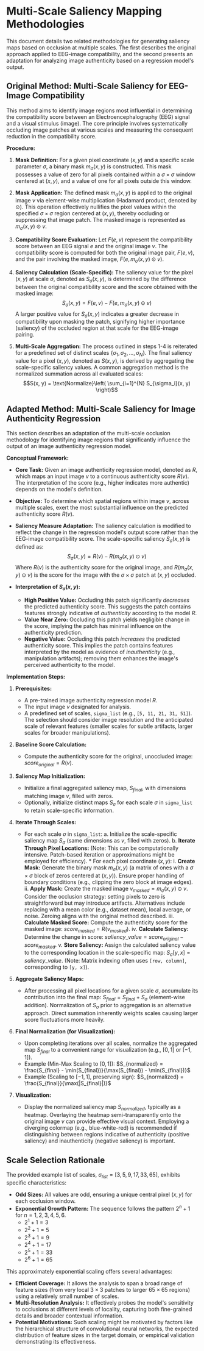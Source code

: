 # Multi-Scale Saliency Mapping Methodologies

This document details two related methodologies for generating saliency maps based on occlusion at multiple scales. The first describes the original approach applied to EEG-image compatibility, and the second presents an adaptation for analyzing image authenticity based on a regression model's output.

## Original Method: Multi-Scale Saliency for EEG-Image Compatibility

This method aims to identify image regions most influential in determining the compatibility score between an Electroencephalography (EEG) signal and a visual stimulus (image). The core principle involves systematically occluding image patches at various scales and measuring the consequent reduction in the compatibility score.

**Procedure:**

1.  **Mask Definition:** For a given pixel coordinate $(x, y)$ and a specific scale parameter $\sigma$, a binary mask $m_{\sigma}(x, y)$ is constructed. This mask possesses a value of zero for all pixels contained within a $\sigma \times \sigma$ window centered at $(x, y)$, and a value of one for all pixels outside this window.

2.  **Mask Application:** The defined mask $m_{\sigma}(x, y)$ is applied to the original image $v$ via element-wise multiplication (Hadamard product, denoted by $\odot$). This operation effectively nullifies the pixel values within the specified $\sigma \times \sigma$ region centered at $(x, y)$, thereby occluding or suppressing that image patch. The masked image is represented as $m_{\sigma}(x, y) \odot v$.

3.  **Compatibility Score Evaluation:** Let $F(e, v)$ represent the compatibility score between an EEG signal $e$ and the original image $v$. The compatibility score is computed for both the original image pair, $F(e, v)$, and the pair involving the masked image, $F(e, m_{\sigma}(x, y) \odot v)$.

4.  **Saliency Calculation (Scale-Specific):** The saliency value for the pixel $(x, y)$ at scale $\sigma$, denoted as $S_{\sigma}(x, y)$, is determined by the difference between the original compatibility score and the score obtained with the masked image:
    $$S_{\sigma}(x, y) = F(e, v) - F(e, m_{\sigma}(x, y) \odot v)$$
    A larger positive value for $S_{\sigma}(x, y)$ indicates a greater decrease in compatibility upon masking the patch, signifying higher importance (saliency) of the occluded region at that scale for the EEG-image pairing.

5.  **Multi-Scale Aggregation:** The process outlined in steps 1-4 is reiterated for a predefined set of distinct scales $\{\sigma_1, \sigma_2, ..., \sigma_N\}$. The final saliency value for a pixel $(x, y)$, denoted as $S(x, y)$, is derived by aggregating the scale-specific saliency values. A common aggregation method is the normalized summation across all evaluated scales:
    $$S(x, y) = \text{Normalize}\left( \sum_{i=1}^{N} S_{\sigma_i}(x, y) \right)$$

## Adapted Method: Multi-Scale Saliency for Image Authenticity Regression

This section describes an adaptation of the multi-scale occlusion methodology for identifying image regions that significantly influence the output of an image authenticity regression model.

**Conceptual Framework:**

* **Core Task:** Given an image authenticity regression model, denoted as $R$, which maps an input image $v$ to a continuous authenticity score $R(v)$. The interpretation of the score (e.g., higher indicates more authentic) depends on the model's definition.
* **Objective:** To determine which spatial regions within image $v$, across multiple scales, exert the most substantial influence on the predicted authenticity score $R(v)$.
* **Saliency Measure Adaptation:** The saliency calculation is modified to reflect the change in the regression model's output score rather than the EEG-image compatibility score. The scale-specific saliency $S_{\sigma}(x, y)$ is defined as:
    $$S_{\sigma}(x, y) = R(v) - R(m_{\sigma}(x, y) \odot v)$$
    Where $R(v)$ is the authenticity score for the original image, and $R(m_{\sigma}(x, y) \odot v)$ is the score for the image with the $\sigma \times \sigma$ patch at $(x, y)$ occluded.

* **Interpretation of $S_{\sigma}(x, y)$:**
    * **High Positive Value:** Occluding this patch significantly *decreases* the predicted authenticity score. This suggests the patch contains features strongly indicative of *authenticity* according to the model $R$.
    * **Value Near Zero:** Occluding this patch yields negligible change in the score, implying the patch has minimal influence on the authenticity prediction.
    * **Negative Value:** Occluding this patch *increases* the predicted authenticity score. This implies the patch contains features interpreted by the model as evidence of *inauthenticity* (e.g., manipulation artifacts); removing them enhances the image's perceived authenticity to the model.

**Implementation Steps:**

1.  **Prerequisites:**
    * A pre-trained image authenticity regression model $R$.
    * The input image $v$ designated for analysis.
    * A predefined set of scales, `sigma_list` (e.g., `[5, 11, 21, 31, 51]`). The selection should consider image resolution and the anticipated scale of relevant features (smaller scales for subtle artifacts, larger scales for broader manipulations).

2.  **Baseline Score Calculation:**
    * Compute the authenticity score for the original, unoccluded image: $score_{original} = R(v)$.

3.  **Saliency Map Initialization:**
    * Initialize a final aggregated saliency map, $S_{final}$, with dimensions matching image $v$, filled with zeros.
    * Optionally, initialize distinct maps $S_{\sigma}$ for each scale $\sigma$ in `sigma_list` to retain scale-specific information.

4.  **Iterate Through Scales:**
    * For each scale $\sigma$ in `sigma_list`:
        a. Initialize the scale-specific saliency map $S_{\sigma}$ (same dimensions as $v$, filled with zeros).
        b. **Iterate Through Pixel Locations:** (Note: This can be computationally intensive. Patch-based iteration or approximations might be employed for efficiency).
            * For each pixel coordinate $(x, y)$:
                i.  **Create Mask:** Generate the binary mask $m_{\sigma}(x, y)$ (a matrix of ones with a $\sigma \times \sigma$ block of zeros centered at $(x, y)$). Ensure proper handling of boundary conditions (e.g., clipping the zero block at image edges).
                ii. **Apply Mask:** Create the masked image $v_{masked} = m_{\sigma}(x, y) \odot v$. Consider the occlusion strategy: setting pixels to zero is straightforward but may introduce artifacts. Alternatives include replacing with a mean color (e.g., dataset mean), local average, or noise. Zeroing aligns with the original method described.
                iii. **Calculate Masked Score:** Compute the authenticity score for the masked image: $score_{masked} = R(v_{masked})$.
                iv. **Calculate Saliency:** Determine the change in score: $saliency\_value = score_{original} - score_{masked}$.
                v.  **Store Saliency:** Assign the calculated saliency value to the corresponding location in the scale-specific map: $S_{\sigma}[y, x] = saliency\_value$. (Note: Matrix indexing often uses `[row, column]`, corresponding to `[y, x]`).

5.  **Aggregate Saliency Maps:**
    * After processing all pixel locations for a given scale $\sigma$, accumulate its contribution into the final map: $S_{final} = S_{final} + S_{\sigma}$ (element-wise addition). Normalization of $S_{\sigma}$ prior to aggregation is an alternative approach. Direct summation inherently weights scales causing larger score fluctuations more heavily.

6.  **Final Normalization (for Visualization):**
    * Upon completing iterations over all scales, normalize the aggregated map $S_{final}$ to a convenient range for visualization (e.g., $[0, 1]$ or $[-1, 1]$).
    * Example (Min-Max Scaling to $[0, 1]$): $S_{normalized} = \frac{S_{final} - \min(S_{final})}{\max(S_{final}) - \min(S_{final})}$
    * Example (Scaling to $[-1, 1]$, preserving sign): $S_{normalized} = \frac{S_{final}}{\max(|S_{final}|)}$

7.  **Visualization:**
    * Display the normalized saliency map $S_{normalized}$, typically as a heatmap. Overlaying the heatmap semi-transparently onto the original image $v$ can provide effective visual context. Employing a diverging colormap (e.g., blue-white-red) is recommended if distinguishing between regions indicative of authenticity (positive saliency) and inauthenticity (negative saliency) is important.

## Scale Selection Rationale

The provided example list of scales, $\sigma_{list} = [3, 5, 9, 17, 33, 65]$, exhibits specific characteristics:

* **Odd Sizes:** All values are odd, ensuring a unique central pixel $(x, y)$ for each occlusion window.
* **Exponential Growth Pattern:** The sequence follows the pattern $2^n + 1$ for $n = 1, 2, 3, 4, 5, 6$.
    * $2^1 + 1 = 3$
    * $2^2 + 1 = 5$
    * $2^3 + 1 = 9$
    * $2^4 + 1 = 17$
    * $2^5 + 1 = 33$
    * $2^6 + 1 = 65$

This approximately exponential scaling offers several advantages:

* **Efficient Coverage:** It allows the analysis to span a broad range of feature sizes (from very local $3 \times 3$ patches to larger $65 \times 65$ regions) using a relatively small number of scales.
* **Multi-Resolution Analysis:** It effectively probes the model's sensitivity to occlusions at different levels of locality, capturing both fine-grained details and broader contextual information.
* **Potential Motivations:** Such scaling might be motivated by factors like the hierarchical structure of convolutional neural networks, the expected distribution of feature sizes in the target domain, or empirical validation demonstrating its effectiveness.